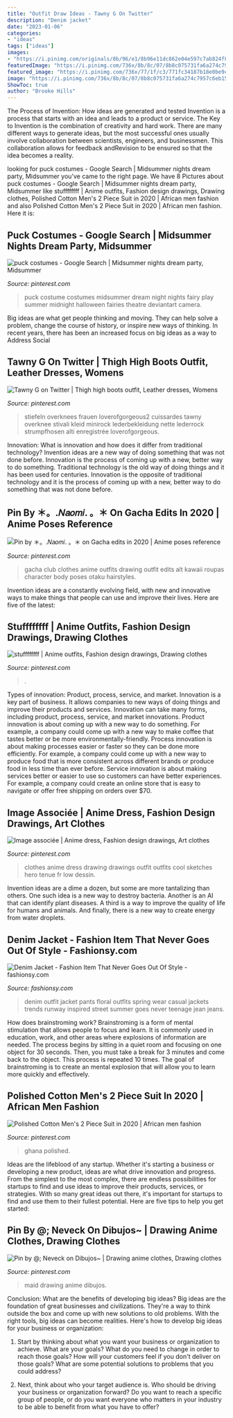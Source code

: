 ```yaml
---
title: "Outfit Draw Ideas - Tawny G On Twitter"
description: "Denim jacket"
date: "2023-01-06"
categories:
- "ideas"
tags: ["ideas"]
images:
- "https://i.pinimg.com/originals/8b/96/e1/8b96e11dc862e04e597c7ab824f836be.jpg"
featuredImage: "https://i.pinimg.com/736x/8b/8c/07/8b8c075731fa6a274c7957c6eb158e6d.jpg"
featured_image: "https://i.pinimg.com/736x/77/1f/c3/771fc34187b18e0be9c22eacf0c79c14.jpg"
image: "https://i.pinimg.com/736x/8b/8c/07/8b8c075731fa6a274c7957c6eb158e6d.jpg"
ShowToc: true
author: "Brooke Hills"
---
```



The Process of Invention: How ideas are generated and tested
Invention is a process that starts with an idea and leads to a product or service. The Key to Invention is the combination of creativity and hard work. There are many different ways to generate ideas, but the most successful ones usually involve collaboration between scientists, engineers, and businessmen. This collaboration allows for feedback andRevision to be ensured so that the idea becomes a reality.

	

		
looking for puck costumes - Google Search | Midsummer nights dream party, Midsummer you've came to the right page. We have 8 Pictures about puck costumes - Google Search | Midsummer nights dream party, Midsummer like stuffffffff | Anime outfits, Fashion design drawings, Drawing clothes, Polished Cotton Men&#039;s 2 Piece Suit in 2020 | African men fashion and also Polished Cotton Men&#039;s 2 Piece Suit in 2020 | African men fashion. Here it is:
		
    
## Puck Costumes - Google Search | Midsummer Nights Dream Party, Midsummer

<img loading=lazy src="https://i.pinimg.com/originals/28/e2/57/28e25718fa3ff64fb5d44607ca01b948.jpg" onerror="this.onerror=null;this.src='https://tse1.mm.bing.net/th?id=OIP.1VVtLZob7qGprX_3uOUreAHaJ4&amp;pid=15.1';" alt="puck costumes - Google Search | Midsummer nights dream party, Midsummer">

_Source: pinterest.com_

>puck costume costumes midsummer dream night nights fairy play summer midnight halloween fairies theatre deviantart camera. 

	

Big ideas are what get people thinking and moving. They can help solve a problem, change the course of history, or inspire new ways of thinking. In recent years, there has been an increased focus on big ideas as a way to Address Social 

    
## Tawny G On Twitter | Thigh High Boots Outfit, Leather Dresses, Womens

<img loading=lazy src="https://i.pinimg.com/736x/8b/8c/07/8b8c075731fa6a274c7957c6eb158e6d.jpg" onerror="this.onerror=null;this.src='https://tse1.mm.bing.net/th?id=OIP.F86cFxOQyFZ2pF9Lw6p3GwHaRH&amp;pid=15.1';" alt="Tawny G on Twitter | Thigh high boots outfit, Leather dresses, Womens">

_Source: pinterest.com_

>stiefeln overknees frauen loverofgorgeous2 cuissardes tawny overknee stivali kleid minirock lederbekleidung nette lederrock strumpfhosen alti enregistrée loverofgorgeous. 

	

Innovation: What is innovation and how does it differ from traditional technology?
Invention ideas are a new way of doing something that was not done before. Innovation is the process of coming up with a new, better way to do something. Traditional technology is the old way of doing things and it has been used for centuries. Innovation is the opposite of traditional technology and it is the process of coming up with a new, better way to do something that was not done before.

    
## Pin By ＊。.𝑁𝑎𝑜𝑚𝑖. 。＊ On Gacha Edits In 2020 | Anime Poses Reference

<img loading=lazy src="https://i.pinimg.com/736x/77/1f/c3/771fc34187b18e0be9c22eacf0c79c14.jpg" onerror="this.onerror=null;this.src='https://tse4.mm.bing.net/th?id=OIP._sMuaoo2iIK2fD2HUFhfKgHaMC&amp;pid=15.1';" alt="Pin by ＊。.𝑁𝑎𝑜𝑚𝑖. 。＊ on Gacha edits in 2020 | Anime poses reference">

_Source: pinterest.com_

>gacha club clothes anime outfits drawing outfit edits alt kawaii roupas character body poses otaku hairstyles. 

	

Invention ideas are a constantly evolving field, with new and innovative ways to make things that people can use and improve their lives. Here are five of the latest:

    
## Stuffffffff | Anime Outfits, Fashion Design Drawings, Drawing Clothes

<img loading=lazy src="https://i.pinimg.com/736x/f9/36/0a/f9360a0d7a7a448fe38bc5c030ae6c39.jpg" onerror="this.onerror=null;this.src='https://tse4.mm.bing.net/th?id=OIP.8bei5Fomv5eYFo-UUBR0rwHaIp&amp;pid=15.1';" alt="stuffffffff | Anime outfits, Fashion design drawings, Drawing clothes">

_Source: pinterest.com_

>. 

	

Types of innovation: Product, process, service, and market.
Innovation is a key part of business. It allows companies to new ways of doing things and improve their products and services. Innovation can take many forms, including product, process, service, and market innovations. 
Product innovation is about coming up with a new way to do something. For example, a company could come up with a new way to make coffee that tastes better or be more environmentally-friendly. Process innovation is about making processes easier or faster so they can be done more efficiently. For example, a company could come up with a new way to produce food that is more consistent across different brands or produce food in less time than ever before. Service innovation is about making services better or easier to use so customers can have better experiences. For example, a company could create an online store that is easy to navigate or offer free shipping on orders over $70.

    
## Image Associée | Anime Dress, Fashion Design Drawings, Art Clothes

<img loading=lazy src="https://i.pinimg.com/originals/8b/96/e1/8b96e11dc862e04e597c7ab824f836be.jpg" onerror="this.onerror=null;this.src='https://tse4.mm.bing.net/th?id=OIP._K0M6XQh3ZusSVcm_gB9AwHaLh&amp;pid=15.1';" alt="Image associée | Anime dress, Fashion design drawings, Art clothes">

_Source: pinterest.com_

>clothes anime dress drawing drawings outfit outfits cool sketches hero tenue fr low dessin. 

	

Invention ideas are a dime a dozen, but some are more tantalizing than others. One such idea is a new way to destroy bacteria. Another is an AI that can identify plant diseases. A third is a way to improve the quality of life for humans and animals. And finally, there is a new way to create energy from water droplets.

    
## Denim Jacket - Fashion Item That Never Goes Out Of Style - Fashionsy.com

<img loading=lazy src="https://fashionsy.com/wp-content/uploads/2014/02/styligion-indigo-topshop-bluelook-main-single.jpg" onerror="this.onerror=null;this.src='https://tse2.mm.bing.net/th?id=OIP.Kpe87o_2KquOSXpBMRheLQHaK3&amp;pid=15.1';" alt="Denim Jacket - Fashion Item That Never Goes Out Of Style - fashionsy.com">

_Source: fashionsy.com_

>denim outfit jacket pants floral outfits spring wear casual jackets trends runway inspired street summer goes never teenage jean jeans. 

	

How does brainstroming work?
Brainstroming is a form of mental stimulation that allows people to focus and learn. It is commonly used in education, work, and other areas where explosions of information are needed. The process begins by sitting in a quiet room and focusing on one object for 30 seconds. Then, you must take a break for 3 minutes and come back to the object. This process is repeated 10 times. The goal of brainstroming is to create an mental explosion that will allow you to learn more quickly and effectively.

    
## Polished Cotton Men&#039;s 2 Piece Suit In 2020 | African Men Fashion

<img loading=lazy src="https://i.pinimg.com/736x/42/ad/43/42ad43c25fa4c63b4c4bb8f66968bbe0.jpg" onerror="this.onerror=null;this.src='https://tse3.mm.bing.net/th?id=OIP.lRsySZNqp8AqQsGm-hTWxgHaRf&amp;pid=15.1';" alt="Polished Cotton Men&#039;s 2 Piece Suit in 2020 | African men fashion">

_Source: pinterest.com_

>ghana polished. 

	

Ideas are the lifeblood of any startup. Whether it's starting a business or developing a new product, ideas are what drive innovation and progress. From the simplest to the most complex, there are endless possibilities for startups to find and use ideas to improve their products, services, or strategies. With so many great ideas out there, it's important for startups to find and use them to their fullest potential. Here are five tips to help you get started:

    
## Pin By @; Neveck On Dibujos~ | Drawing Anime Clothes, Drawing Clothes

<img loading=lazy src="https://i.pinimg.com/736x/b3/ee/20/b3ee20cf88ae800d54fc1679efaaff3a.jpg" onerror="this.onerror=null;this.src='https://tse2.mm.bing.net/th?id=OIP.WCjX2pfS5oDF-dq7qgwZ2AHaLJ&amp;pid=15.1';" alt="Pin by @; Neveck on Dibujos~ | Drawing anime clothes, Drawing clothes">

_Source: pinterest.com_

>maid drawing anime dibujos. 

	

Conclusion: What are the benefits of developing big ideas?
Big ideas are the foundation of great businesses and civilizations. They're a way to think outside the box and come up with new solutions to old problems. With the right tools, big ideas can become realities. Here's how to develop big ideas for your business or organization:
1. Start by thinking about what you want your business or organization to achieve. What are your goals? What do you need to change in order to reach those goals? How will your customers feel if you don't deliver on those goals? What are some potential solutions to problems that you could address?

2. Next, think about who your target audience is. Who should be driving your business or organization forward? Do you want to reach a specific group of people, or do you want everyone who matters in your industry to be able to benefit from what you have to offer?

